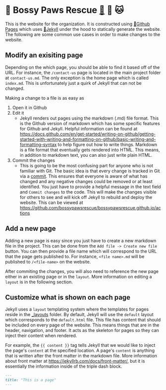 # :construction: Bossy Paws Rescue [:link:](https://bossypawsrescue.github.io/) :dog: :cat:

This is the website for the organization. It is constructed using [:link:Github Pages](https://docs.github.com/en/pages) which uses [:link:Jekyll](https://jekyllrb.com/docs/) under the hood to statically generate the website. The following are some common use cases in order to make changes to the website.

## Modify an exisiting page

Depending on the which page, you should be able to find it based off of the URL. For instance, the `/contact-us` page is located in the main project folder at `contact-us.md`. The only exception is the home page which is called `index.md`. This is unfortunately just a quirk of Jekyll that can not be changed. 

Making a change to a file is as easy as

1. Open it in Github
2. Edit it
    - Jekyll renders out pages using the markdown (.md) file format. This is the Github version of markdown which has some specific features for Github and Jekyll. Helpful information can be found at https://docs.github.com/en/get-started/writing-on-github/getting-started-with-writing-and-formatting-on-github/basic-writing-and-formatting-syntax to help figure out how to write things. Markdown is a file format that eventually gets rendered into HTML. This means, in addition to markdown text, you can also just write plain HTML.
3. Commit the changes
    - This is going to be the most confusing part for anyone who is not familiar with Git. The basic idea is that every change is tracked in Git via a [commit](https://github.com/bossypawsrescue/bossypawsrescue.github.io/commits). This ensures that everyone is aware of what has changed and any negative changes could be removed or at least identified. You just have to provide a helpful message in the text field and `Commit changes` to the code. This will make the changes visible for others to see and will kick off Jekyll to rebuild and deploy the website. This can be viewed at https://github.com/bossypawsrescue/bossypawsrescue.github.io/actions

## Add a new page

Adding a new page is easy since you just have to create a new markdown file in the project. This can be done from the `Add file -> Create new file` button. You can then provide a file name which will correspond to the URL that the page gets published to. For instance, `<file name>.md` will be published to `/<file-name>` on the website.

After commiting the changes, you will also need to reference the new page either in an existing page or in the `layout`. More information on editing a `layout` is in the following section.

## Customize what is shown on each page

Jekyll uses a `layout` templating system where the templates for pages reside in the [_layouts](_layouts) folder. By default, Jekyll will use the `default` layout which corresponds to the `default.html` file. This file has content that should be included on every page of the website. This means things that are in the header, navigation, and footer. It acts as the skeleton for pages so they can inject their content when rendered. 

For example, the `{{ content }}` tag tells Jekyll that we would like to inject the page's `content` at the specified location. A page's `content` is anything that is written after the front matter in the markdown file. More information about front matter at https://jekyllrb.com/docs/front-matter/, but it is essentially the information inside of the triple dash block.

```md
---
title: "This is a page"
---
```
